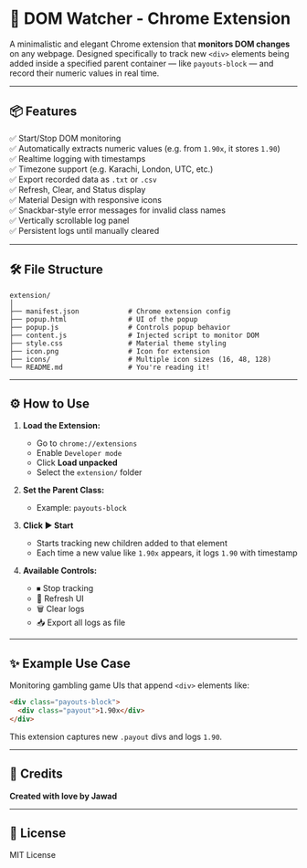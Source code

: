 # 🧩 DOM Watcher - Chrome Extension

A minimalistic and elegant Chrome extension that **monitors DOM changes** on any webpage. Designed specifically to track new `<div>` elements being added inside a specified parent container — like `payouts-block` — and record their numeric values in real time.

---

## 📦 Features

✅ Start/Stop DOM monitoring  
✅ Automatically extracts numeric values (e.g. from `1.90x`, it stores `1.90`)  
✅ Realtime logging with timestamps  
✅ Timezone support (e.g. Karachi, London, UTC, etc.)  
✅ Export recorded data as `.txt` or `.csv`  
✅ Refresh, Clear, and Status display  
✅ Material Design with responsive icons  
✅ Snackbar-style error messages for invalid class names  
✅ Vertically scrollable log panel  
✅ Persistent logs until manually cleared

---

## 🛠 File Structure

```
extension/
│
├── manifest.json            # Chrome extension config
├── popup.html               # UI of the popup
├── popup.js                 # Controls popup behavior
├── content.js               # Injected script to monitor DOM
├── style.css                # Material theme styling
├── icon.png                 # Icon for extension
├── icons/                   # Multiple icon sizes (16, 48, 128)
└── README.md                # You're reading it!
```

---

## ⚙️ How to Use

1. **Load the Extension:**
   - Go to `chrome://extensions`
   - Enable `Developer mode`
   - Click **Load unpacked**
   - Select the `extension/` folder

2. **Set the Parent Class:**
   - Example: `payouts-block`

3. **Click ▶ Start**
   - Starts tracking new children added to that element
   - Each time a new value like `1.90x` appears, it logs `1.90` with timestamp

4. **Available Controls:**
   - ⏹ Stop tracking
   - 🔁 Refresh UI
   - 🗑 Clear logs
   - 📥 Export all logs as file

---

## ✨ Example Use Case

Monitoring gambling game UIs that append `<div>` elements like:

```html
<div class="payouts-block">
  <div class="payout">1.90x</div>
</div>
```

This extension captures new `.payout` divs and logs `1.90`.

---

## 🖤 Credits

**Created with love by Jawad**

---

## 📜 License

MIT License
